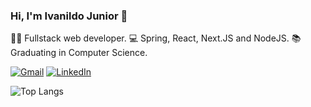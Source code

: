 ### Hi, I'm Ivanildo Junior 👋

👨‍💻 Fullstack web developer.
💻 Spring, React, Next.JS and NodeJS.
📚 Graduating in Computer Science.

<p align="left">
  <a href="mailto:oi@ivanildo.dev" title="Gmail">
  <img src="https://img.shields.io/badge/-Gmail-FF0000?style=flat-square&labelColor=FF0000&logo=gmail&logoColor=white&link=oi@ivanildo.dev" alt="Gmail"/></a>
  <a href="https://www.linkedin.com/in/ivanildodev/" title="LinkedIn">
  <img src="https://img.shields.io/badge/-Linkedin-0e76a8?style=flat-square&logo=Linkedin&logoColor=white&link=https://www.linkedin.com/in/ivanildodev/" alt="LinkedIn"/></a>
</p>

![Top Langs](https://github-readme-stats.vercel.app/api/top-langs/?username=jrsilva95&layout=compact&theme=transparent)
